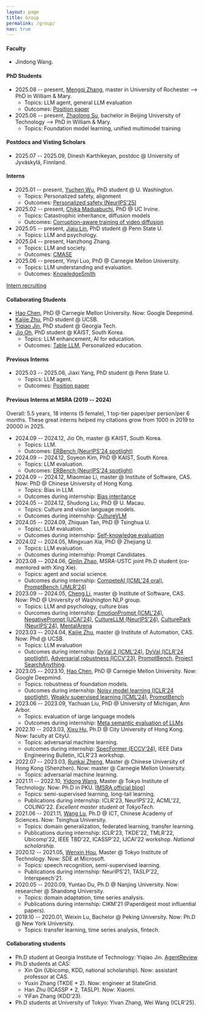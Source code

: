 ```yaml
---
layout: page
title: Group
permalink: /group/
nav: true
---
```



#### Faculty

- Jindong Wang.

#### PhD Students

- 2025.08 -- present, [Mengqi Zhang](https://www.linkedin.com/in/csmengqiz/), master in University of Rochester --> PhD in William & Mary.
  - Topics: LLM agent, general LLM evaluation
  - Outcomes: [Position paper](https://arxiv.org/abs/2505.22467)
- 2025.08 -- present, [Zhaolong Su](https://rollingsu.github.io/), bachelor in Beijing University of Technology --> PhD in William & Mary.
  - Topics: Foundation model learning, unified multimodel training

#### Postdocs and Visting Scholars

- 2025.07 -- 2025.09, Dinesh Karthikeyan, postdoc @ University of Jyväskylä, Finnland.


#### Interns

- 2025.01 -- present, [Yuchen Wu](https://scholar.google.com/citations?user=cmvnBloAAAAJ&hl=zh-CN), PhD student @ U. Washington.
  - Topics: Personalized safety, alignment
  - Outcomes: [Personalized safety (NeurIPS'25)](https://www.arxiv.org/abs/2505.18882)
- 2025.02 -- present, [Chika Maduabuchi](https://chikap421.github.io/), PhD @ UC Irvine.
  - Topics: Catastrophic inheritance, diffusion models
  - Outcomes: [Corruption-aware training of video diffusion](https://arxiv.org/abs/2505.21545)
- 2025.05 -- present, [Jiaju Lin](https://jiaju-lin-97.github.io/), PhD student @ Penn State U.
  - Topics: LLM and psychology.
- 2025.04 -- present, Hanzhong Zhang.
  - Topics: LLM and society.
  - Outcomes: [CMASE](https://arxiv.org/abs/2508.17366)
- 2025.06 -- present, Yinyi Luo, PhD @ Carnegie Mellon University.
  - Topics: LLM understanding and evaluation.
  - Outcomes: [KnowledgeSmith](https://www.arxiv.org/abs/2510.02392)


[Intern recruiting](https://forms.gle/zRcWP49qF9aR1VXW8)

#### Collaborating Students

- [Hao Chen](https://scholar.google.com/citations?hl=en&user=tktqkhwAAAAJ&view_op=list_works&sortby=pubdate), PhD @ Carnegie Mellon University. Now: Google Deepmind.
- [Kaijie Zhu](https://immortalise.github.io/), PhD student @ UCSB.
- [Yiqiao Jin](https://ahren09.github.io/), PhD student @ Georgia Tech.
- [Jio Oh](https://www.jiooh.com/home), PhD student @ KAIST, South Korea.
  - Topics: LLM enhancement, AI for education.
  - Outcomes: [Table LLM](https://arxiv.org/abs/2412.17189), Personalized education.

#### Previous Interns

- 2025.03 -- 2025.06, Jiaxi Yang, PhD student @ Penn State U.
  - Topics: LLM agent.
  - Outcomes: [Position paper](https://arxiv.org/abs/2505.22467)

#### Previous Interns at MSRA (2019 -- 2024)

Overall: 5.5 years, 18 interns (5 female), 1 top-tier paper/per person/per 6 months. These great interns helped my citations grow from 1000 in 2019 to 20000 in 2025.

- 2024.09 -- 2024.12, Jio Oh, master @ KAIST, South Korea.
  - Topics: LLM.
  - Outcomes: [ERBench (NeurIPS'24 spotlight)](https://arxiv.org/abs/2403.05266)
- 2024.09 -- 2024.12, Soyeon Kim, PhD @ KAIST, South Korea.
  - Topics: LLM evaluation.
  - Outcomes: [ERBench (NeurIPS'24 spotlight)](https://arxiv.org/abs/2403.05266)
- 2024.09 -- 2024.12, Miaomiao Li, master @ Institute of Software, CAS. Now: PhD @ Chinese University of Hong Kong.
  - Topics: Bias in LLM.
  - Outcomes during internship: [Bias interitance](https://arxiv.org/abs/2502.04419)
- 2024.05 -- 2024.12, Shudong Liu, PhD @ U. Macau.
  - Topics: Culture and vision language models.
  - Outcomes during internship: [CultureVLM](https://arxiv.org/abs/2501.01282)
- 2024.05 -- 2024.09, Zhiquan Tan, PhD @ Tsinghua U.
  - Topisc: LLM evaluation.
  - Outcomes during internship: [Self-knowledge evaluation](https://arxiv.org/abs/2406.06140)
- 2024.02 -- 2024.05, Mingxuan Xia, PhD @ Zhejiang U.
  - Topics: LLM evaluation.
  - Outcomes during internship: Prompt Candidates.
- 2023.08 -- 2024.06, [Qinlin Zhao](https://www.linkedin.com/in/qinlin-zhao-3a51292b2/), MSRA-USTC joint Ph.D student (co-mentored with Xing Xie).
  - Topics: agent and social science.
  - Outcomes during internship: [CompeteAI (ICML'24 oral)](https://arxiv.org/abs/2310.17512), [PromptBench (JMLR'24)](https://arxiv.org/abs/2312.07910)
- 2023.09 -- 2024.05, [Cheng Li](https://scholar.google.com/citations?user=083GCIwAAAAJ), master @ Institute of Software, CAS. Now: PhD @ University of Washington NLP group.
  - Topics: LLM and psychology, culture bias
  - Ourcomes during internship: [EmotionPrompt (ICML'24)](https://arxiv.org/abs/2312.11111), [NegativePrompt (IJCAI'24)](https://arxiv.org/abs/2405.02814), [CultureLLM (NeurIPS'24)](https://arxiv.org/abs/2402.10946), [CulturePark (NeurIPS'24)](https://arxiv.org/abs/2405.15145), [MentalArena](https://arxiv.org/abs/2410.06845)
- 2023.03 -- 2024.04, [Kaijie Zhu](https://immortalise.github.io/), master @ Institute of Automation, CAS. Now: Phd @ UCSB.
  - Topics: LLM evaluation
  - Outcomes during internship: [DyVal 2 (ICML'24)](https://arxiv.org/abs/2402.14865), [DyVal (ICLR'24 spotlight)](https://arxiv.org/abs/2309.17167), [Adversarial robustness (ICCV'23)](https://arxiv.org/abs/2308.02533), [PromptBench](https://github.com/microsoft/promptbench), [Project SearchAnything](https://github.com/Immortalise/SearchAnything).
- 2023.05 -- 2023.10, [Hao Chen](https://scholar.google.com/citations?hl=en&user=tktqkhwAAAAJ&view_op=list_works&sortby=pubdate), PhD @ Carnegie Mellon University. Now: Google Deepmind.
  - Topics: robustness of foundation models.
  - Outcomes during internship: [Noisy model learning (ICLR'24 spotlight)](https://arxiv.org/abs/2309.17002), [Weakly supervised learning (ICML'24)](https://arxiv.org/abs/2402.01922), [PromptBench](https://github.com/microsoft/promptbench)
- 2023.06 -- 2023.09, Yachuan Liu, PhD @ University of Michigan, Ann Arbor.
  - Topics: evaluation of large language models
  - Outcomes during internship: [Meta semantic evaluation of LLMs](https://arxiv.org/abs/2310.01448)
- 2022.10 -- 2023.03, [Xixu Hu](https://xixuhu.github.io/), Ph.D @ City University of Hong Kong. Now: faculty at CityU.
  - Topics: adversarial machine learning.
  - outcomes during internship: [SpecFormer (ECCV'24)](https://arxiv.org/abs/2402.03317), IEEE Data Engineering Bulletin, ICLR'23 workshop.
- 2022.07 -- 2023.03, [Runkai Zheng](https://scholar.google.com/citations?user=52haRQ0AAAAJ&hl=en), Master @ Chinese University of Hong Kong (Shenzhen). Now: master @ Carnegie Mellon University.
  - Topics: adversarial machine learning.
- 2021.11 -- 2022.10, [Yidong Wang](https://qianlanwyd.github.io/), Master @ Tokyo Institute of Technology. Now: Ph.D in PKU. [[MSRA official blog](https://www.msra.cn/zh-cn/news/outreach-articles/%e5%ae%9e%e4%b9%a0%e6%b4%be%ef%bd%9c%e7%8e%8b%e4%b8%80%e6%a0%8b%ef%bc%9a%e4%b8%bb%e5%8a%a8%e5%b0%b1%e4%bc%9a%e6%9c%89%e6%95%85%e4%ba%8b%ef%bc%81%e9%ab%98%e6%95%88%e7%a7%91%e7%a0%94%e7%a7%98%e8%af%80)]
  - Topics: semi-supervised learning, long-tail learning.
  - Publications during internship: ICLR'23, NeurIPS'22, ACML'22, COLING'22. *Excellent master student at TokyoTech.*
- 2021.06 -- 2021.11, [Wang Lu](https://scholar.google.com.hk/citations?user=r0C8zaMAAAAJ&hl=zh-CN), Ph.D @ ICT, Chinese Academy of Sciences. Now: Tsinghua University.
  - Topics: domain generalization, federated learning, transfer learning.
  - Publications during internship: ICLR'23, TKDE'22, TMLR'22, Ubicomp'22, IEEE TBD'22, ICASSP'22, IJCAI'22 workshop. *National scholarship.*
- 2020.12 -- 2021.05, [Wenxin Hou](https://houwx.net), Master @ Tokyo Institute of Technology. Now: SDE at Microsoft.
  - Topics: speech recognition, semi-supervised learning.
  - Publications during internship: NeurIPS'21, TASLP'22, Interspeech'21.
- 2020.05 -- 2020.09, Yuntao Du, Ph.D @ Nanjing University. Now: researcher @ Shandong University.
  - Topics: domain adaptation, time series analysis.
  - Publications during internship: CIKM'21 (Paperdigest most influential papers).
- 2019.10 -- 2020.01, Weixin Lu, Bachelor @ Peking University. Now: Ph.D @ New York University.
  - Topics: transfer learning, time series analysis, fintech.

#### Collaborating students

- Ph.D student at Georgia Institute of Technology: Yiqiao Jin. [AgentReview](https://arxiv.org/abs/2406.12708)
- Ph.D students at CAS: 
  - Xin Qin (Ubicomp, KDD, national scholarship). Now: assistant professor at CAS.
  - Yuxin Zhang (TKDE * 2). Now: engineer at StateGrid.
  - Han Zhu (ICASSP * 2, TASLP). Now: Xiaomi.
  - YiFan Zhang (KDD'23).
- Ph.D students at University of Tokyo: Yivan Zhang, Wei Wang (ICLR'25).